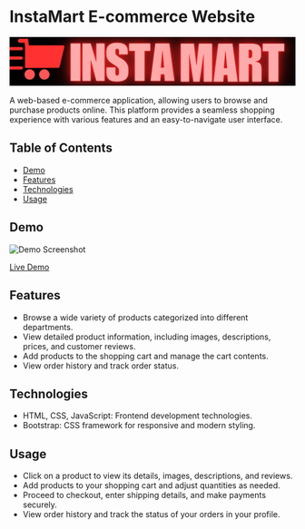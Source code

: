 # InstaMart E-commerce Website

![Project Logo](images/instacart.png) <!-- Add a logo or relevant image here -->

A web-based e-commerce application, allowing users to browse and purchase products online. This platform provides a seamless shopping experience with various features and an easy-to-navigate user interface.

## Table of Contents

- [Demo](#demo)
- [Features](#features)
- [Technologies](#technologies)
- [Usage](#usage)


## Demo

![Demo Screenshot](src/demo-screenshot.png)

[Live Demo](https://instamart-ecommerce.netlify.app/)

## Features

- Browse a wide variety of products categorized into different departments.
- View detailed product information, including images, descriptions, prices, and customer reviews.
- Add products to the shopping cart and manage the cart contents.
- View order history and track order status.


## Technologies

- HTML, CSS, JavaScript: Frontend development technologies.
- Bootstrap: CSS framework for responsive and modern styling.


## Usage

- Click on a product to view its details, images, descriptions, and reviews.
- Add products to your shopping cart and adjust quantities as needed.
- Proceed to checkout, enter shipping details, and make payments securely.
- View order history and track the status of your orders in your profile.

